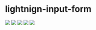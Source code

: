 # lightnign-input-form
<img src="http://f.st-hatena.com/images/fotolife/t/tyoshikawa1106/20160211/20160211235215.png" />

<img src="http://f.st-hatena.com/images/fotolife/t/tyoshikawa1106/20160211/20160211235333.png" />

<img src="http://f.st-hatena.com/images/fotolife/t/tyoshikawa1106/20160211/20160211235432.png" />

<img src="http://f.st-hatena.com/images/fotolife/t/tyoshikawa1106/20160211/20160211235543.png" />

<img src="http://f.st-hatena.com/images/fotolife/t/tyoshikawa1106/20160211/20160211235714.png" />
